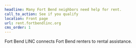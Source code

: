 ```yaml
---
headline: Many Fort Bend neighbors need help for rent.
call_to_action: See if you qualify
location: Front page
url: rent.fortbendlinc.org
cms_order: 1
---
```

Fort Bend LINC connects Fort Bend renters to rental assistance.